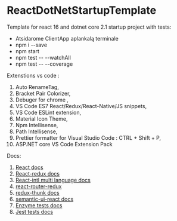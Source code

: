 # ReactDotNetStartupTemplate

Template for react 16 and dotnet core 2.1 startup project with tests:

* Atsidarome ClientApp aplankalą terminale 
* npm i --save
* npm start
* npm test -- --watchAll
* npm test -- --coverage

Extenstions vs code :

1. Auto RenameTag,
2. Bracket Pair Colorizer,
3. Debuger for chrome ,
4. VS Code ES7 React/Redux/React-Native/JS snippets,
5. VS Code ESLint extension,
6. Material Icon Theme,
7. Npm Intellisense,
8. Path Intellisense,
9. Prettier formatter for Visual Studio Code : CTRL + Shift + P,
10. ASP.NET core VS Code Extension Pack

Docs:

1. [React docs](https://reactjs.org/docs/getting-started.html)
2. [React-redux docs](https://redux.js.org/basics/usagewithreact)
3. [React-intl multi language docs](https://github.com/yahoo/react-intl)
4. [react-router-redux](https://github.com/reactjs/react-router-redux)
5. [redux-thunk docs](https://github.com/reduxjs/redux-thunk)
6. [semantic-ui-react docs](https://react.semantic-ui.com/)
7. [Enzyme tests docs](https://airbnb.io/enzyme/docs/api/)
8. [Jest tests docs](https://jestjs.io/docs/en/api)